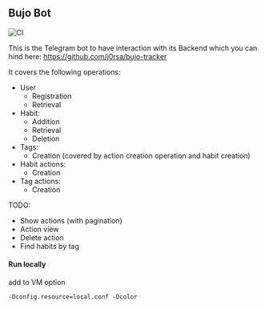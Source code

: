 ## Bujo Bot

![CI](https://github.com/j0rsa/bujo-bot/workflows/CI/badge.svg)

This is the Telegram bot to have interaction with its Backend which you can hind here:
https://github.com/j0rsa/bujo-tracker

It covers the following operations:

* User
    * Registration
    * Retrieval
* Habit:
    * Addition
    * Retrieval
    * Deletion
* Tags:
    * Creation (covered by action creation operation and habit creation)
* Habit actions:
    * Creation
* Tag actions:
    * Creation
    
TODO:
* Show actions (with pagination)
* Action view
* Delete action 
* Find habits by tag

#### Run locally

add to VM option
    
    -Dconfig.resource=local.conf -Dcolor
